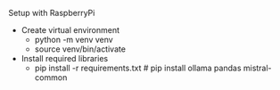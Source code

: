 Setup  with RaspberryPi

- Create virtual environment
    - python -m venv venv
    - source venv/bin/activate
- Install required libraries
    - pip install -r requirements.txt  # pip install ollama pandas mistral-common